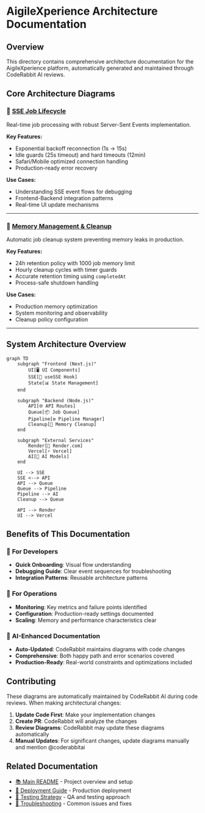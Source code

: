 # AigileXperience Architecture Documentation

## Overview

This directory contains comprehensive architecture documentation for the AigileXperience platform, automatically generated and maintained through CodeRabbit AI reviews.

## Core Architecture Diagrams

### 🔌 [SSE Job Lifecycle](./sse-job-lifecycle.md)

Real-time job processing with robust Server-Sent Events implementation.

**Key Features:**

- Exponential backoff reconnection (1s → 15s)
- Idle guards (25s timeout) and hard timeouts (12min)
- Safari/Mobile optimized connection handling
- Production-ready error recovery

**Use Cases:**

- Understanding SSE event flows for debugging
- Frontend-Backend integration patterns
- Real-time UI update mechanisms

---

### 🧹 [Memory Management & Cleanup](./memory-management.md)

Automatic job cleanup system preventing memory leaks in production.

**Key Features:**

- 24h retention policy with 1000 job memory limit
- Hourly cleanup cycles with timer guards
- Accurate retention timing using `completedAt`
- Process-safe shutdown handling

**Use Cases:**

- Production memory optimization
- System monitoring and observability
- Cleanup policy configuration

---

## System Architecture Overview

```mermaid
graph TD
    subgraph "Frontend (Next.js)"
        UI[🖥️ UI Components]
        SSE[🔌 useSSE Hook]
        State[📊 State Management]
    end

    subgraph "Backend (Node.js)"
        API[🌐 API Routes]
        Queue[📦 Job Queue]
        Pipeline[⚙️ Pipeline Manager]
        Cleanup[🧹 Memory Cleanup]
    end

    subgraph "External Services"
        Render[🚀 Render.com]
        Vercel[⚡ Vercel]
        AI[🤖 AI Models]
    end

    UI --> SSE
    SSE <--> API
    API --> Queue
    Queue --> Pipeline
    Pipeline --> AI
    Cleanup --> Queue

    API --> Render
    UI --> Vercel
```

## Benefits of This Documentation

### 🎯 **For Developers**

- **Quick Onboarding**: Visual flow understanding
- **Debugging Guide**: Clear event sequences for troubleshooting
- **Integration Patterns**: Reusable architecture patterns

### 🚀 **For Operations**

- **Monitoring**: Key metrics and failure points identified
- **Configuration**: Production-ready settings documented
- **Scaling**: Memory and performance characteristics clear

### 🤖 **AI-Enhanced Documentation**

- **Auto-Updated**: CodeRabbit maintains diagrams with code changes
- **Comprehensive**: Both happy path and error scenarios covered
- **Production-Ready**: Real-world constraints and optimizations included

## Contributing

These diagrams are automatically maintained by CodeRabbit AI during code reviews. When making architectural changes:

1. **Update Code First**: Make your implementation changes
2. **Create PR**: CodeRabbit will analyze the changes
3. **Review Diagrams**: CodeRabbit may update these diagrams automatically
4. **Manual Updates**: For significant changes, update diagrams manually and mention @coderabbitai

## Related Documentation

- [📚 Main README](../../README.md) - Project overview and setup
- [🔧 Deployment Guide](../deployment-flow.md) - Production deployment
- [🧪 Testing Strategy](../test-strategy.md) - QA and testing approach
- [🚨 Troubleshooting](../TROUBLESHOOTING.md) - Common issues and fixes
